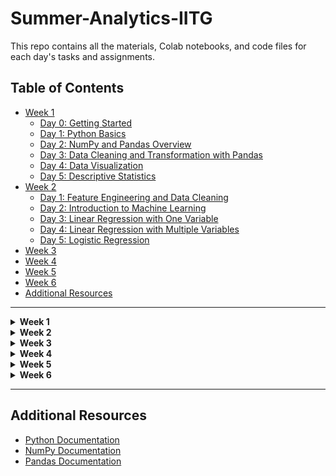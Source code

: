 # Summer-Analytics-IITG

This repo contains all the materials, Colab notebooks, and code files for each day's tasks and assignments.

## Table of Contents
- [Week 1](#week-1)
  - [Day 0: Getting Started](#day-0-getting-started)
  - [Day 1: Python Basics](#day-1-python-basics)
  - [Day 2: NumPy and Pandas Overview](#day-2-numpy-and-pandas-overview)
  - [Day 3: Data Cleaning and Transformation with Pandas](#day-3-data-cleaning-and-transformation-with-pandas)
  - [Day 4: Data Visualization](#day-4-data-visualization)
  - [Day 5: Descriptive Statistics](#day-5-descriptive-statistics)
- [Week 2](#week-2)
  - [Day 1: Feature Engineering and Data Cleaning](#day-1-feature-engineering-and-data-cleaning)
  - [Day 2: Introduction to Machine Learning](#day-2-introduction-to-machine-learning)
  - [Day 3: Linear Regression with One Variable](#day-3-linear-regression-with-one-variable)
  - [Day 4: Linear Regression with Multiple Variables](#day-4-linear-regression-with-multiple-variables)
  - [Day 5: Logistic Regression](#day-5-logistic-regression)
- [Week 3](#week-3)
- [Week 4](#week-4)
- [Week 5](#week-5)
- [Week 6](#week-6)
- [Additional Resources](#additional-resources)

---

<details>
<summary><strong>Week 1</strong></summary>

  ## Day 0: Getting Started
  
  **Objective**: Setting up the Anaconda environment.
  
  ## Day 1: Python Basics
  
  **Objective**: Learning the basics of Python.
  
  ### Colab Notebooks
  - **Day 1 Notebook**: [Link to Colab Notebook](https://colab.research.google.com/drive/1UCtvFJBOQJROzyaWC9uFyohiGVj-hOP9#scrollTo=PNgekHKUZr5a)
  
  ## Day 2: NumPy and Pandas Overview
  
  **Objective**: Gaining an overview of NumPy and Pandas.
  
  ### Colab Notebooks
  - **Day 2 NumPy Notebook**: [Link to Colab Notebook](https://colab.research.google.com/drive/15yuRq0QtXPtOuGUSCNWOSh71E5zWVldk)
  - **Day 2 Pandas Notebook**: [Link to Colab Notebook](https://colab.research.google.com/drive/1opt0IzJIMr-lhjwkukoc4sKsJWGtTuaA#scrollTo=xXX3dgwUqOmW)
  
  ## Day 3: Data Analysis with Pandas
  
  **Objective**: Further exploration of data analysis using Pandas.
  
  ### Colab Notebooks
  - **Day 3 Pandas Notebook**: [Link to Colab Notebook](https://colab.research.google.com/drive/1_YH9P-5Cx1jAP372Eg5Wsrp51QdU-A8Z#scrollTo=Yo9bm6jOqvjZ)
  - **Kaggle exercises on Pandas** : [Link to kaggle collection](https://www.kaggle.com/work/collections/14123797)
  
  ## Day 4: Data Visualization
  
  **Objective**: Learning data visualization with Matplotlib, Seaborn, and Plotly.
  
  ### Colab Notebooks
  - **Introduction to Matplotlib**: [Matplotlib Colab](https://colab.research.google.com/drive/1nIni-BLq5JRWLsRgXAyUS0l8byfHkKaK#scrollTo=NWl9k98Vhn0P)
  - **Introduction to Seaborn**: [Seaborn Colab](https://colab.research.google.com/drive/1jkMa6w6ss8CQQ1g4i1czXaLTii70lcdZ#scrollTo=hVUZXjlo1luL)
  - **Introduction to Plotly**: [Plotly Colab](https://colab.research.google.com/drive/1BEbrp05eBa378M_p7sNlH9PRKTTyMRCx#)
  
  ## Day 5: Descriptive Statistics
  
  **Objective**: Summarizing data using descriptive statistics.
  
  ### Topics covered
  - **Data Types in Statistics**
  - **Measurement of Central Tendency**
  - **Normal Distribution**
  - **Quantile Plots**

</details>

<details>
<summary><strong>Week 2</strong></summary>

## Day 1: Feature Engineering and Data Cleaning

**Objective**: Learn techniques to deal with common data issues like missing values, categorical values, and outliers.

### Colab Notebooks:
- **Feature Engineering and EDA Notebook**: [Link to Colab Notebook](#)
- **Handling Missing Values Notebook**: [Link to Colab Notebook](#)

## Day 2: Introduction to Machine Learning

**Objective**: Gain a motivational understanding of Machine Learning, its applications, and basic concepts.

### Colab Notebooks:
- **Introduction to Machine Learning Notebook**: [Link to Colab Notebook](#)

## Day 3: Linear Regression with One Variable

**Objective**: Study the simplest Machine Learning model, Linear Regression, along with the cost function and gradient descent.

### Colab Notebooks:
- **Linear Regression with One Variable Notebook**: [Link to Colab Notebook](#)

## Day 4: Linear Regression with Multiple Variables

**Objective**: Extend the understanding of Linear Regression to multiple features.

### Colab Notebooks:
- **Linear Regression with Multiple Variables Notebook**: [Link to Colab Notebook](#)

## Day 5: Logistic Regression

**Objective**: Get introduced to the first classification model, Logistic Regression.

### Colab Notebooks:
- **Logistic Regression Notebook**: [Link to Colab Notebook](#)

</details>

<details>
<summary><strong>Week 3</strong></summary>

Content for Week 3 goes here...

</details>

<details>
<summary><strong>Week 4</strong></summary>

Content for Week 4 goes here...

</details>

<details>
<summary><strong>Week 5</strong></summary>

Content for Week 5 goes here...

</details>

<details>
<summary><strong>Week 6</strong></summary>

Content for Week 6 goes here...

</details>

---

## Additional Resources
- [Python Documentation](https://docs.python.org/3/)
- [NumPy Documentation](https://numpy.org/doc/)
- [Pandas Documentation](https://pandas.pydata.org/pandas-docs/stable/)

